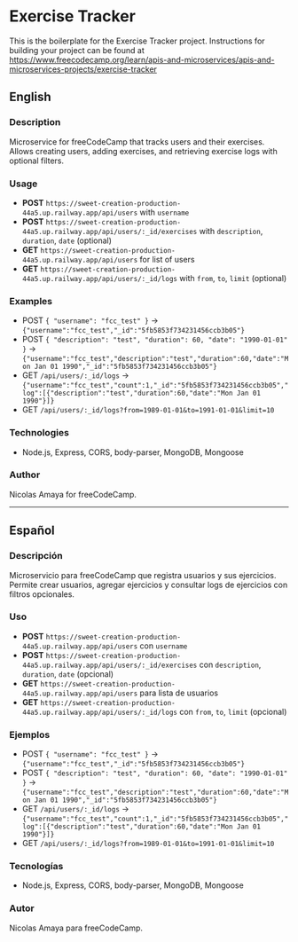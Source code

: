 # Exercise Tracker

This is the boilerplate for the Exercise Tracker project. Instructions for building your project can be found at https://www.freecodecamp.org/learn/apis-and-microservices/apis-and-microservices-projects/exercise-tracker

## English

### Description
Microservice for freeCodeCamp that tracks users and their exercises. Allows creating users, adding exercises, and retrieving exercise logs with optional filters.

### Usage
- **POST** `https://sweet-creation-production-44a5.up.railway.app/api/users` with `username`
- **POST** `https://sweet-creation-production-44a5.up.railway.app/api/users/:_id/exercises` with `description`, `duration`, `date` (optional)
- **GET** `https://sweet-creation-production-44a5.up.railway.app/api/users` for list of users
- **GET** `https://sweet-creation-production-44a5.up.railway.app/api/users/:_id/logs` with `from`, `to`, `limit` (optional)

### Examples
- POST `{ "username": "fcc_test" }` → `{"username":"fcc_test","_id":"5fb5853f734231456ccb3b05"}`
- POST `{ "description": "test", "duration": 60, "date": "1990-01-01" }` → `{"username":"fcc_test","description":"test","duration":60,"date":"Mon Jan 01 1990","_id":"5fb5853f734231456ccb3b05"}`
- GET `/api/users/:_id/logs` → `{"username":"fcc_test","count":1,"_id":"5fb5853f734231456ccb3b05","log":[{"description":"test","duration":60,"date":"Mon Jan 01 1990"}]}`
- GET `/api/users/:_id/logs?from=1989-01-01&to=1991-01-01&limit=10`

### Technologies
- Node.js, Express, CORS, body-parser, MongoDB, Mongoose

### Author
Nicolas Amaya for freeCodeCamp.

---

## Español

### Descripción
Microservicio para freeCodeCamp que registra usuarios y sus ejercicios. Permite crear usuarios, agregar ejercicios y consultar logs de ejercicios con filtros opcionales.

### Uso
- **POST** `https://sweet-creation-production-44a5.up.railway.app/api/users` con `username`
- **POST** `https://sweet-creation-production-44a5.up.railway.app/api/users/:_id/exercises` con `description`, `duration`, `date` (opcional)
- **GET** `https://sweet-creation-production-44a5.up.railway.app/api/users` para lista de usuarios
- **GET** `https://sweet-creation-production-44a5.up.railway.app/api/users/:_id/logs` con `from`, `to`, `limit` (opcional)

### Ejemplos
- POST `{ "username": "fcc_test" }` → `{"username":"fcc_test","_id":"5fb5853f734231456ccb3b05"}`
- POST `{ "description": "test", "duration": 60, "date": "1990-01-01" }` → `{"username":"fcc_test","description":"test","duration":60,"date":"Mon Jan 01 1990","_id":"5fb5853f734231456ccb3b05"}`
- GET `/api/users/:_id/logs` → `{"username":"fcc_test","count":1,"_id":"5fb5853f734231456ccb3b05","log":[{"description":"test","duration":60,"date":"Mon Jan 01 1990"}]}`
- GET `/api/users/:_id/logs?from=1989-01-01&to=1991-01-01&limit=10`

### Tecnologías
- Node.js, Express, CORS, body-parser, MongoDB, Mongoose

### Autor
Nicolas Amaya para freeCodeCamp.
